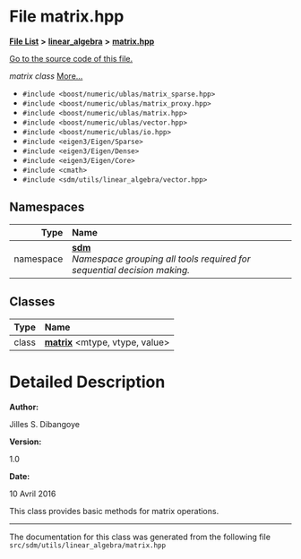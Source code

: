 
<NavBar active_item_id="2"/>

# File matrix.hpp


[**File List**](files.md) **>** [**linear\_algebra**](dir_f6794c324212297d566732725cbf26ea.md) **>** [**matrix.hpp**](matrix_8hpp.md)

[Go to the source code of this file.](matrix_8hpp_source.md)

_matrix class_ [More...](#detailed-description)

* `#include <boost/numeric/ublas/matrix_sparse.hpp>`
* `#include <boost/numeric/ublas/matrix_proxy.hpp>`
* `#include <boost/numeric/ublas/matrix.hpp>`
* `#include <boost/numeric/ublas/vector.hpp>`
* `#include <boost/numeric/ublas/io.hpp>`
* `#include <eigen3/Eigen/Sparse>`
* `#include <eigen3/Eigen/Dense>`
* `#include <eigen3/Eigen/Core>`
* `#include <cmath>`
* `#include <sdm/utils/linear_algebra/vector.hpp>`









## Namespaces

| Type | Name |
| ---: | :--- |
| namespace | [**sdm**](namespacesdm.md) <br>_Namespace grouping all tools required for sequential decision making._  |

## Classes

| Type | Name |
| ---: | :--- |
| class | [**matrix**](classsdm_1_1matrix.md) &lt;mtype, vtype, value&gt;<br> |













# Detailed Description




**Author:**

Jilles S. Dibangoye 




**Version:**

1.0 




**Date:**

10 Avril 2016


This class provides basic methods for matrix operations. 

    

------------------------------
The documentation for this class was generated from the following file `src/sdm/utils/linear_algebra/matrix.hpp`